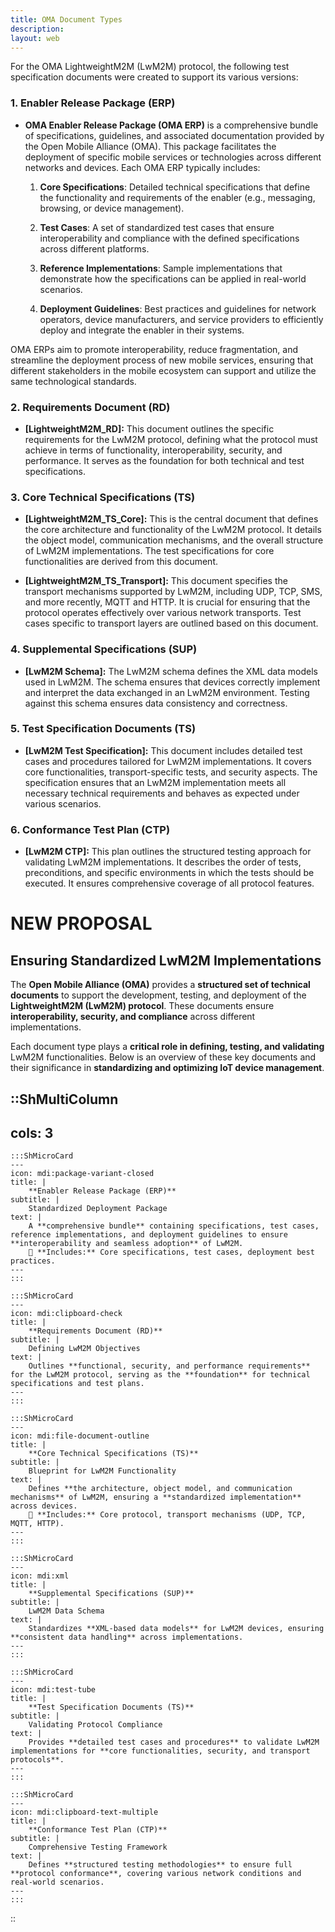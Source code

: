 ```yaml
---
title: OMA Document Types
description:
layout: web
---
```

For the OMA LightweightM2M (LwM2M) protocol, the following test specification documents were created to support its various versions:

### 1. Enabler Release Package (ERP)
- **OMA Enabler Release Package (OMA ERP)** is a comprehensive bundle of specifications, guidelines, and associated documentation provided by the Open Mobile Alliance (OMA). This package facilitates the deployment of specific mobile services or technologies across different networks and devices. Each OMA ERP typically includes:

    1. **Core Specifications**: Detailed technical specifications that define the functionality and requirements of the enabler (e.g., messaging, browsing, or device management).

    2. **Test Cases**: A set of standardized test cases that ensure interoperability and compliance with the defined specifications across different platforms.

    3. **Reference Implementations**: Sample implementations that demonstrate how the specifications can be applied in real-world scenarios.

    4. **Deployment Guidelines**: Best practices and guidelines for network operators, device manufacturers, and service providers to efficiently deploy and integrate the enabler in their systems.

OMA ERPs aim to promote interoperability, reduce fragmentation, and streamline the deployment process of new mobile services, ensuring that different stakeholders in the mobile ecosystem can support and utilize the same technological standards.


### 2. Requirements Document (RD)
- **[LightweightM2M_RD]:** This document outlines the specific requirements for the LwM2M protocol, defining what the protocol must achieve in terms of functionality, interoperability, security, and performance. It serves as the foundation for both technical and test specifications.

### 3. Core Technical Specifications (TS)
- **[LightweightM2M_TS_Core]:** This is the central document that defines the core architecture and functionality of the LwM2M protocol. It details the object model, communication mechanisms, and the overall structure of LwM2M implementations. The test specifications for core functionalities are derived from this document.
  
- **[LightweightM2M_TS_Transport]:** This document specifies the transport mechanisms supported by LwM2M, including UDP, TCP, SMS, and more recently, MQTT and HTTP. It is crucial for ensuring that the protocol operates effectively over various network transports. Test cases specific to transport layers are outlined based on this document.

### 4. Supplemental Specifications (SUP)
- **[LwM2M Schema]:** The LwM2M schema defines the XML data models used in LwM2M. The schema ensures that devices correctly implement and interpret the data exchanged in an LwM2M environment. Testing against this schema ensures data consistency and correctness.

### 5. Test Specification Documents (TS)
- **[LwM2M Test Specification]:** This document includes detailed test cases and procedures tailored for LwM2M implementations. It covers core functionalities, transport-specific tests, and security aspects. The specification ensures that an LwM2M implementation meets all necessary technical requirements and behaves as expected under various scenarios.

### 6. Conformance Test Plan (CTP)
- **[LwM2M CTP]:** This plan outlines the structured testing approach for validating LwM2M implementations. It describes the order of tests, preconditions, and specific environments in which the tests should be executed. It ensures comprehensive coverage of all protocol features.

# **NEW PROPOSAL**
## Ensuring Standardized LwM2M Implementations  

The **Open Mobile Alliance (OMA)** provides a **structured set of technical documents** to support the development, testing, and deployment of the **LightweightM2M (LwM2M) protocol**. These documents ensure **interoperability, security, and compliance** across different implementations.  

Each document type plays a **critical role in defining, testing, and validating** LwM2M functionalities. Below is an overview of these key documents and their significance in **standardizing and optimizing IoT device management**.

::ShMultiColumn
---
cols: 3
---

    :::ShMicroCard
    ---
    icon: mdi:package-variant-closed
    title: |
        **Enabler Release Package (ERP)**
    subtitle: |
        Standardized Deployment Package
    text: |
        A **comprehensive bundle** containing specifications, test cases, reference implementations, and deployment guidelines to ensure **interoperability and seamless adoption** of LwM2M.  
        📄 **Includes:** Core specifications, test cases, deployment best practices.
    ---
    :::

    :::ShMicroCard
    ---
    icon: mdi:clipboard-check
    title: |
        **Requirements Document (RD)**
    subtitle: |
        Defining LwM2M Objectives
    text: |
        Outlines **functional, security, and performance requirements** for the LwM2M protocol, serving as the **foundation** for technical specifications and test plans.
    ---
    :::

    :::ShMicroCard
    ---
    icon: mdi:file-document-outline
    title: |
        **Core Technical Specifications (TS)**
    subtitle: |
        Blueprint for LwM2M Functionality
    text: |
        Defines **the architecture, object model, and communication mechanisms** of LwM2M, ensuring a **standardized implementation** across devices.  
        📄 **Includes:** Core protocol, transport mechanisms (UDP, TCP, MQTT, HTTP).
    ---
    :::

    :::ShMicroCard
    ---
    icon: mdi:xml
    title: |
        **Supplemental Specifications (SUP)**
    subtitle: |
        LwM2M Data Schema
    text: |
        Standardizes **XML-based data models** for LwM2M devices, ensuring **consistent data handling** across implementations.
    ---
    :::

    :::ShMicroCard
    ---
    icon: mdi:test-tube
    title: |
        **Test Specification Documents (TS)**
    subtitle: |
        Validating Protocol Compliance
    text: |
        Provides **detailed test cases and procedures** to validate LwM2M implementations for **core functionalities, security, and transport protocols**.
    ---
    :::

    :::ShMicroCard
    ---
    icon: mdi:clipboard-text-multiple
    title: |
        **Conformance Test Plan (CTP)**
    subtitle: |
        Comprehensive Testing Framework
    text: |
        Defines **structured testing methodologies** to ensure full **protocol conformance**, covering various network conditions and real-world scenarios.
    ---
    :::

::